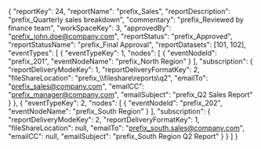 {
  "reportKey": 24,
  "reportName": "prefix_Sales",
  "reportDescription": "prefix_Quarterly sales breakdown",
  "commentary": "prefix_Reviewed by finance team",
  "workSpaceKey": 3,
  "approvedBy": "prefix_john.doe@company.com",
  "reportStatus": "prefix_Approved",
  "reportStatusName": "prefix_Final Approval",
  "reportDatasets": [101, 102],
  "eventTypes": [
    {
      "eventTypeKey": 1,
      "nodes": [
        {
          "eventNodeId": "prefix_201",
          "eventNodeName": "prefix_North Region"
        }
      ],
      "subscription": {
        "reportDeliveryModeKey": 1,
        "reportDeliveryFormatKey": 2,
        "fileShareLocation": "prefix_\\\\fileshare\\reports\\q2",
        "emailTo": "prefix_sales@company.com",
        "emailCC": "prefix_manager@company.com",
        "emailSubject": "prefix_Q2 Sales Report"
      }
    },
    {
      "eventTypeKey": 2,
      "nodes": [
        {
          "eventNodeId": "prefix_202",
          "eventNodeName": "prefix_South Region"
        }
      ],
      "subscription": {
        "reportDeliveryModeKey": 2,
        "reportDeliveryFormatKey": 1,
        "fileShareLocation": null,
        "emailTo": "prefix_south.sales@company.com",
        "emailCC": null,
        "emailSubject": "prefix_South Region Q2 Report"
      }
    }
  ]
}
